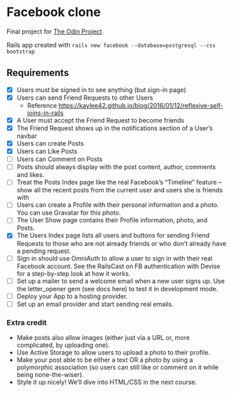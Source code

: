 # Facebook clone

Final project for [The Odin Project](https://www.theodinproject.com/lessons/ruby-on-rails-rails-final-project).

Rails app created with `rails new facebook --database=postgresql --css bootstrap`

## Requirements

- [x] Users must be signed in to see anything (but sign-in page)
- [x] Users can send Friend Requests to other Users
    - Reference https://kaylee42.github.io/blog/2016/01/12/reflexive-self-joins-in-rails
- [x] A User must accept the Friend Request to become friends
- [x] The Friend Request shows up in the notifications section of a User’s navbar
- [x] Users can create Posts
- [x] Users can Like Posts
- [ ] Users can Comment on Posts
- [ ] Posts should always display with the post content, author, comments and likes.
- [ ] Treat the Posts Index page like the real Facebook’s “Timeline” feature – show all the recent posts from the current user and users she is friends with
- [ ]  Users can create a Profile with their personal information and a photo. You can use Gravatar for this photo.
- [ ]  The User Show page contains their Profile information, photo, and Posts.
- [x] The Users Index page lists all users and buttons for sending Friend Requests to those who are not already friends or who don’t already have a pending request.
- [ ] Sign in should use OmniAuth to allow a user to sign in with their real Facebook account. See the RailsCast on FB authentication with Devise for a step-by-step look at how it works.
- [ ] Set up a mailer to send a welcome email when a new user signs up. Use the letter_opener gem (see docs here) to test it in development mode.
- [ ] Deploy your App to a hosting provider.
- [ ] Set up an email provider and start sending real emails.

### Extra credit

- Make posts also allow images (either just via a URL or, more complicated, by uploading one).
- Use Active Storage to allow users to upload a photo to their profile.
- Make your post able to be either a text OR a photo by using a polymorphic association (so users can still like or comment on it while being none-the-wiser).
- Style it up nicely! We’ll dive into HTML/CSS in the next course.

